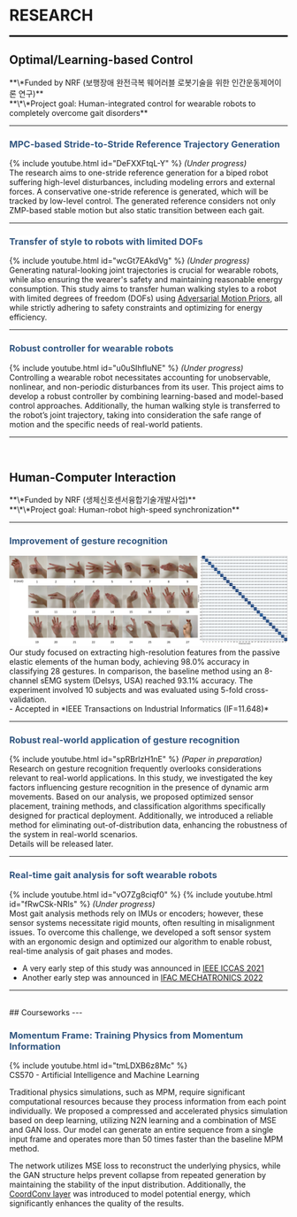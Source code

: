 <head>
<style>
mark { 
  background-color: white;
  color: rgb(51, 87, 128);
}
</style>
</head>

<h1> RESEARCH </h1>

<hr style="height:3px; background-color:black; border:0;">


<h2>Optimal/Learning-based Control</h2>
**\*Funded by NRF (보행장애 완전극복 웨어러블 로봇기술을 위한 인간운동제어이론 연구)**
<br>
**\*\*Project goal: Human-integrated control for wearable robots to completely overcome gait disorders**


---

### <mark>MPC-based Stride-to-Stride Reference Trajectory Generation</mark>
{% include youtube.html id="DeFXXFtqL-Y" %}
_(Under progress)_
<br>
The research aims to one-stride reference generation for a biped robot suffering high-level disturbances, including modeling errors and external forces. A conservative one-stride reference is generated, which will be tracked by low-level control. The generated reference considers not only ZMP-based stable motion but also static transition between each gait.

---

### <mark>Transfer of style to robots with limited DOFs</mark>
{% include youtube.html id="wcGt7EAkdVg" %}
_(Under progress)_
<br>
Generating natural-looking joint trajectories is crucial for wearable robots, while also ensuring the wearer's safety and maintaining reasonable energy consumption. This study aims to transfer human walking styles to a robot with limited degrees of freedom (DOFs) using [Adversarial Motion Priors](https://arxiv.org/abs/2104.02180), all while strictly adhering to safety constraints and optimizing for energy efficiency.

---
### <mark>Robust controller for wearable robots</mark>
<!-- {% include youtube.html id="dueZzaKWLBw" %} -->
{% include youtube.html id="u0uSIhfIuNE" %}
_(Under progress)_
<br>
Controlling a wearable robot necessitates accounting for unobservable, nonlinear, and non-periodic disturbances from its user. This project aims to develop a robust controller by combining learning-based and model-based control approaches. Additionally, the human walking style is transferred to the robot’s joint trajectory, taking into consideration the safe range of motion and the specific needs of real-world patients.

---

<br>
<h2> Human-Computer Interaction </h2>
**\*Funded by NRF (생체신호센서융합기술개발사업)**
<br>
**\*\*Project goal: Human-robot high-speed synchronization**

---
### <mark>Improvement of gesture recognition</mark>
<img src="images/gesture_static/GesturesAccuracy.png?raw=true"/>
<br>
Our study focused on extracting high-resolution features from the passive elastic elements of the human body, achieving 98.0% accuracy in classifying 28 gestures. In comparison, the baseline method using an 8-channel sEMG system (Delsys, USA) reached 93.1% accuracy. The experiment involved 10 subjects and was evaluated using 5-fold cross-validation.
<br>
- Accepted in *IEEE Transactions on Industrial Informatics (IF=11.648)*

---
### <mark>Robust real-world application of gesture recognition</mark>
{% include youtube.html id="spRBrlzH1nE" %}
_(Paper in preparation)_
<br>
Research on gesture recognition frequently overlooks considerations relevant to real-world applications. In this study, we investigated the key factors influencing gesture recognition in the presence of dynamic arm movements. Based on our analysis, we proposed optimized sensor placement, training methods, and classification algorithms specifically designed for practical deployment. Additionally, we introduced a reliable method for eliminating out-of-distribution data, enhancing the robustness of the system in real-world scenarios.
<br>
Details will be released later.

---
### <mark>Real-time gait analysis for soft wearable robots</mark>
{% include youtube.html id="vO7Zg8ciqf0" %}
{% include youtube.html id="fRwCSk-NRls" %}
_(Under progress)_
<br>
Most gait analysis methods rely on IMUs or encoders; however, these sensor systems necessitate rigid mounts, often resulting in misalignment issues. To overcome this challenge, we developed a soft sensor system with an ergonomic design and optimized our algorithm to enable robust, real-time analysis of gait phases and modes.
<br>
- A very early step of this study was announced in [IEEE ICCAS 2021](https://ieeexplore.ieee.org/document/9649762)
- Another early step was announced in [IFAC MECHATRONICS 2022](https://www.sciencedirect.com/science/article/pii/S240589632202612X)

---

<br>
## Courseworks
---

### <mark>Momentum Frame: Training Physics from Momentum Information</mark>
{% include youtube.html id="tmLDXB6z8Mc" %}
<br>
CS570 - Artificial Intelligence and Machine Learning

Traditional physics simulations, such as MPM, require significant computational resources because they process information from each point individually. We proposed a compressed and accelerated physics simulation based on deep learning, utilizing N2N learning and a combination of MSE and GAN loss. Our model can generate an entire sequence from a single input frame and operates more than 50 times faster than the baseline MPM method.

The network utilizes MSE loss to reconstruct the underlying physics, while the GAN structure helps prevent collapse from repeated generation by maintaining the stability of the input distribution. Additionally, the [CoordConv layer](https://arxiv.org/abs/1807.03247) was introduced to model potential energy, which significantly enhances the quality of the results.
<br>
<!-- <p style="font-size:11px">Page template forked from <a href="https://github.com/evanca/quick-portfolio">evanca</a></p> -->
<!-- Remove above link if you don't want to attibute -->
